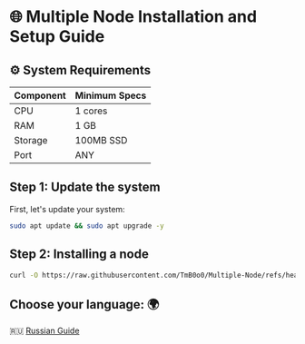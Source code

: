 # 🌐 Multiple Node Installation and Setup Guide

## ⚙️ System Requirements

| Component | Minimum Specs |
|-----------|---------------|
| CPU       | 1 cores       |
| RAM       | 1 GB          |
| Storage   | 100MB SSD     |
| Port      | ANY           |

## Step 1: Update the system
First, let's update your system:
```bash
sudo apt update && sudo apt upgrade -y
```
## Step 2: Installing a node
 ```bash
curl -O https://raw.githubusercontent.com/TmB0o0/Multiple-Node/refs/heads/main/guide-en/multiple && chmod +x multiple && sudo ./multiple
```
## Choose your language: 🌍
🇷🇺 [Russian Guide](guide-ru/README.md)
